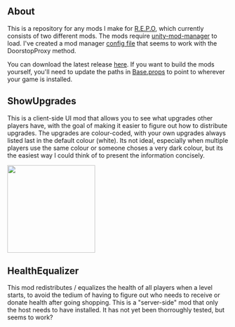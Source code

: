 ## About

This is a repository for any mods I make for [R.E.P.O](https://store.steampowered.com/app/3241660/REPO/), which currently consists of two different mods. The mods require [unity-mod-manager](github.com/newman55/unity-mod-manager) to load. I've created a mod manager [config file](UnityModManagerConfig.REPO.xml) that seems to work with the DoorstopProxy method. 

You can download the latest release [here](https://github.com/ElectroJr/RepoMods/releases/latest). If you want to build the mods yourself, you'll need to update the paths in [Base.props](Base.props) to point to wherever your game is installed.

## ShowUpgrades

This is a client-side UI mod that allows you to see what upgrades other players have, with the goal of making it easier to figure out how to distribute upgrades. The upgrades are colour-coded, with your own upgrades always listed last in the default colour (white). Its not ideal, especially when multiple players use the same colour or someone choses a very dark colour, but its the easiest way I could think of to present the information concisely.

<img src="https://github.com/user-attachments/assets/d40cc6be-12c9-42a5-898d-209336e43430" width="200">

## HealthEqualizer

This mod redistributes / equalizes the health of all players when a level starts, to avoid the tedium of having to figure out who needs to receive or donate health after going shopping. This is a "server-side" mod that only the host needs to have installed.
It has not yet been thorroughly tested, but seems to work?
